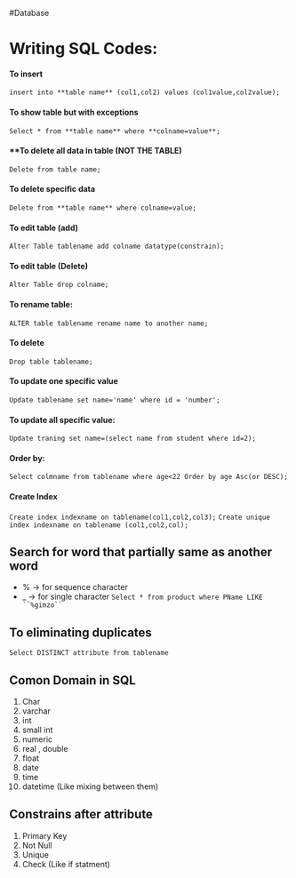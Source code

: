 #Database
# Writing SQL Codes:
#### **To insert**
`insert into **table name** (col1,col2) values (col1value,col2value);`

#### **To show table but with exceptions**
`Select * from **table name** where **colname=value**; `

#### **To delete all data in table **(NOT THE TABLE)**
`Delete from table name;`

#### **To delete specific data**
`Delete from **table name** where colname=value;`

#### **To edit table (add)**
`Alter Table tablename add colname datatype(constrain);`

#### To edit table **(Delete)**
`Alter Table drop colname;`

#### To rename table:
`ALTER table tablename rename name to another name;`

#### To delete
`Drop table tablename;`

#### To update one specific value
`Update tablename set name='name' where id = 'number';`

#### To update all specific value: 
`Update traning set name=(select name from student where id=2);`

#### Order by:
`Select colmname from tablename where age<22 Order by age Asc(or DESC);`

#### Create Index
`Create index indexname on tablename(col1,col2,col3);`
`Create unique index indexname on tablename (col1,col2,col);`

## Search for word that partially same as another word
- % -> for sequence character
- _ -> for single character
`Select * from product where PName LIKE ``%gimzo`` `
## To eliminating duplicates
`Select DISTINCT attribute from tablename`
## Comon Domain in SQL
1. Char
2. varchar
3. int
4. small int
5. numeric
6. real , double
7. float
8. date
9. time
10. datetime (Like mixing between them)

## Constrains after attribute
1. Primary Key
2. Not Null
3. Unique
4. Check (Like if statment)